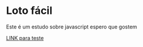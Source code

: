 # Loto fácil 
Este é um estudo sobre javascript espero que gostem

  [LINK para teste](https://shadowruge.github.io/lotofacil/)<br>
